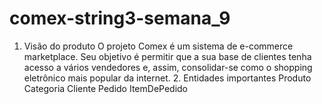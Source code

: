 # comex-string3-semana_9
1. Visão do produto O projeto Comex é um sistema de e-commerce marketplace. Seu objetivo é permitir que a sua base de clientes tenha acesso a vários vendedores e, assim, consolidar-se como o shopping eletrônico mais popular da internet.  2. Entidades importantes Produto Categoria Cliente Pedido ItemDePedido
